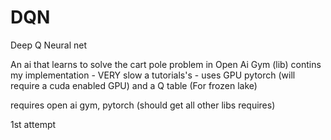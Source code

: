 # DQN
Deep Q Neural net

An ai that learns to solve the cart pole problem in Open Ai Gym (lib)
contins my implementation - VERY slow
a tutorials's - uses GPU pytorch (will require a cuda enabled GPU)
and a Q table (For frozen lake)

requires open ai gym, pytorch (should get all other libs requires)

1st attempt

